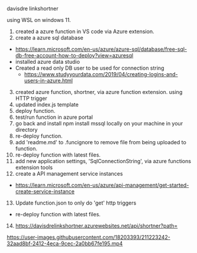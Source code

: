davisdre linkshortner

using WSL on windows 11.

1. created a azure function in VS code via Azure extension.
2. create a azure sql database
- https://learn.microsoft.com/en-us/azure/azure-sql/database/free-sql-db-free-account-how-to-deploy?view=azuresql
- installed azure data studio
- Created a read only DB user to be used for connection string
    - https://www.studyyourdata.com/2019/04/creating-logins-and-users-in-azure.html
3. created azure function, shortner, via azure function extension. using HTTP trigger
4. updated index.js template
5. deploy function. 
6. test/run function in azure portal
7. go back and install npm install mssql locally on your machine in your directory
8. re-deploy function.
9. add 'readme.md' to .funcignore to remove file from being uploaded to function.
10. re-deploy function with latest files.
11. add new application settings, 'SqlConnectionString', via azure functions extension tools
12. create a API management service instances
- https://learn.microsoft.com/en-us/azure/api-management/get-started-create-service-instance
13. Update function.json to only do 'get' http triggers
- re-deploy function with latest files.
14. https://davisdrelinkshortner.azurewebsites.net/api/shortner?path=


https://user-images.githubusercontent.com/18203393/211223242-32aad8bf-2412-4eca-9cec-2a0bb67fe195.mp4

